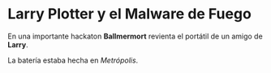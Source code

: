 # Larry Plotter y el Malware de Fuego

En una importante hackaton **Ballmermort** revienta el portátil 
de un amigo de **Larry**.

La batería estaba hecha en *Metrópolis*.
